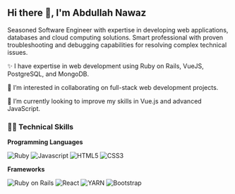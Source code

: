 ## Hi there 👋, I'm Abdullah Nawaz

Seasoned Software Engineer with expertise in developing web applications, databases and cloud computing solutions. Smart professional with proven troubleshooting and debugging capabilities for resolving complex technical issues.

✨ I have expertise in web development using Ruby on Rails, VueJS, PostgreSQL, and MongoDB.

👯 I’m interested in collaborating on full-stack web development projects.

🤔 I’m currently looking to improve my skills in Vue.js and advanced JavaScript.


### 👨‍💻 Technical Skills


**Programming Languages**

![Ruby](https://camo.githubusercontent.com/f3ea159cab9c3ec52da2684729c4ef0f410498ddfdcf0bf49a4e49b91d7158a5/68747470733a2f2f696d672e736869656c64732e696f2f62616467652f527562792d4533344632363f7374796c653d666f722d7468652d6261646765266c6f676f3d52756279266c6f676f436f6c6f723d7768697465) ![Javascript](https://camo.githubusercontent.com/b50d4b5449ac9bed0fc02238425fd56db93011d5019563595023ff0bb1a02162/68747470733a2f2f696d672e736869656c64732e696f2f62616467652f4a6176615363726970742d4637444631453f7374796c653d666f722d7468652d6261646765266c6f676f3d6a617661736372697074266c6f676f436f6c6f723d626c61636b) ![HTML5](https://camo.githubusercontent.com/10c7a8fa2cf317cc7c4af6f13efac086a9f0ea010f0dfc746c94e5cde310b339/68747470733a2f2f696d672e736869656c64732e696f2f62616467652f48544d4c352d4533344632363f7374796c653d666f722d7468652d6261646765266c6f676f3d68746d6c35266c6f676f436f6c6f723d7768697465) ![CSS3](https://camo.githubusercontent.com/001d4637c08910acf414f12a1682879a1f99867f6f9a3550f0541e7d03dd34a2/68747470733a2f2f696d672e736869656c64732e696f2f62616467652f435353332d3135373242363f7374796c653d666f722d7468652d6261646765266c6f676f3d63737333266c6f676f436f6c6f723d7768697465)
    
**Frameworks**

![Ruby on Rails](https://camo.githubusercontent.com/016f1925bd66a295d8103ae99673485e0b0767bcc278f97d7967a1ba62045618/68747470733a2f2f696d672e736869656c64732e696f2f62616467652f72756279206f6e207261696c732d4533344632363f7374796c653d666f722d7468652d6261646765266c6f676f3d72756279266c6f676f436f6c6f723d7768697465) ![React](https://camo.githubusercontent.com/3467eb8e0dc6bdaa8fa6e979185d371ab39c105ec7bd6a01048806b74378d24c/68747470733a2f2f696d672e736869656c64732e696f2f62616467652f52656163742d3230323332413f7374796c653d666f722d7468652d6261646765266c6f676f3d7265616374266c6f676f436f6c6f723d363144414642) ![YARN](https://camo.githubusercontent.com/804da4e59fbed07e7846683416f053087278d98d453dfc7577ba917d914737b6/68747470733a2f2f696d672e736869656c64732e696f2f62616467652f5961726e2d3243384542423f7374796c653d666f722d7468652d6261646765266c6f676f3d7961726e266c6f676f436f6c6f723d7768697465) ![Bootstrap](https://camo.githubusercontent.com/4520a7028dfc78ec3ba2e270799b3727038981fe3e0a9bf7d701b1ad70bceef7/68747470733a2f2f696d672e736869656c64732e696f2f62616467652f426f6f7473747261702d3536334437433f7374796c653d666f722d7468652d6261646765266c6f676f3d626f6f747374726170266c6f676f436f6c6f723d7768697465)


<!--
**AbdullahInf/AbdullahInf** is a ✨ _special_ ✨ repository because its `README.md` (this file) appears on your GitHub profile.

Here are some ideas to get you started:

- 🔭 I’m currently working on ...
- 🌱 I’m currently learning ...
- 👯 I’m looking to collaborate on ...
- 🤔 I’m looking for help with ...
- 💬 Ask me about ...
- 📫 How to reach me: ...
- 😄 Pronouns: ...
- ⚡ Fun fact: ...
-->
